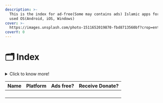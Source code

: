 ```yaml
---
description: >-
  This is the index for ad-free(Some may contains ads) Islamic apps for the most
  used OS(Android, iOS, Windows)
cover: >-
  https://images.unsplash.com/photo-1511652019870-fbd8713560bf?crop=entropy&cs=srgb&fm=jpg&ixid=MnwxOTcwMjR8MHwxfHNlYXJjaHw2fHxtYWtrYWh8ZW58MHx8fHwxNjQzNDg2ODM1&ixlib=rb-1.2.1&q=85
coverY: 0
---
```


# 🗂 Index

<details>

<summary>Click to know more!</summary>

Click on App name to navigate to the app page. You'll get a short summary of all apps on this page. To know more about that particular app please click on the app name list.

</details>

| Name | Platform | Ads free? | Receive Donate? |
| :--: | :------: | :-------: | --------------- |
|      |          |           |                 |
|      |          |           |                 |
|      |          |           |                 |
|      |          |           |                 |
